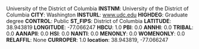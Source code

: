 
University of the District of Columbia
**INSTNM**: University of the District of Columbia 
**CITY**: Washington 
**INSTURL**: www.udc.edu 
**HIGHDEG**: Graduate degree 
**CONTROL**: Public 
**ST_FIPS**: District of Columbia 
**LATITUDE**: 38.943819 
**LONGITUDE**: -77.066247 
**HBCU**: 1.0 
**PBI**: 0.0 
**ANNHI**: 0.0 
**TRIBAL**: 0.0 
**AANAPII**: 0.0 
**HSI**: 0.0 
**NANTI**: 0.0 
**MENONLY**: 0.0 
**WOMENONLY**: 0.0 
**RELAFFIL**: None 
**CURROPER**: 1.0 
**location**: 38.943819, -77.066247 